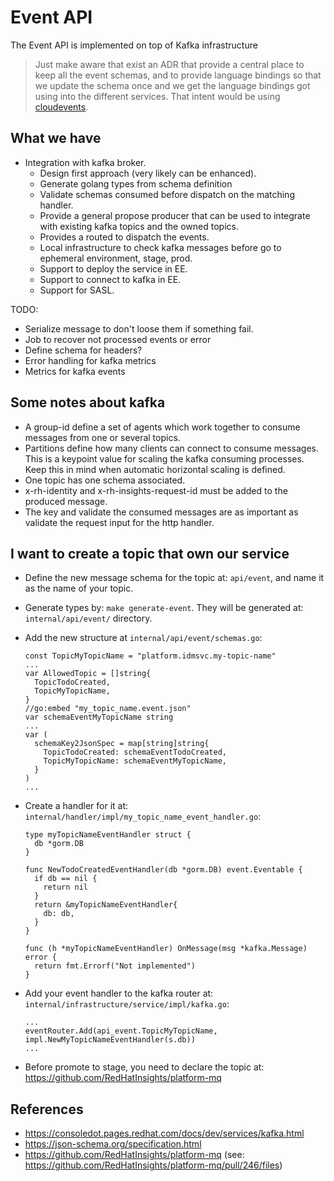 # Event API

The Event API is implemented on top of Kafka infrastructure

> Just make aware that exist an ADR that provide a central place
> to keep all the event schemas, and to provide language bindings
> so that we update the schema once and we get the language bindings
> got using into the different services. That intent would be using
> [cloudevents](https://cloudevents.io).

## What we have

- Integration with kafka broker.
  - Design first approach (very likely can be enhanced).
  - Generate golang types from schema definition
  - Validate schemas consumed before dispatch on the matching handler.
  - Provide a general propose producer that can be used to integrate
    with existing kafka topics and the owned topics.
  - Provides a routed to dispatch the events.
  - Local infrastructure to check kafka messages before go to
    ephemeral environment, stage, prod.
  - Support to deploy the service in EE.
  - Support to connect to kafka in EE.
  - Support for SASL.

TODO:

- Serialize message to don't loose them if something fail.
- Job to recover not processed events or error
- Define schema for headers?
- Error handling for kafka metrics
- Metrics for kafka events

## Some notes about kafka

- A group-id define a set of agents which work together
  to consume messages from one or several topics.
- Partitions define how many clients can connect to
  consume messages. This is a keypoint value for scaling
  the kafka consuming processes. Keep this in mind when
  automatic horizontal scaling is defined.
- One topic has one schema associated.
- x-rh-identity and x-rh-insights-request-id must be
  added to the produced message.
- The key and validate the consumed messages are as
  important as validate the request input for the
  http handler.

## I want to create a topic that own our service

- Define the new message schema for the topic at:
  `api/event`, and name it as the name of your topic.
- Generate types by: `make generate-event`. They will be
  generated at: `internal/api/event/` directory.
- Add the new structure at `internal/api/event/schemas.go`:

  ```golang
  const TopicMyTopicName = "platform.idmsvc.my-topic-name"
  ...
  var AllowedTopic = []string{
    TopicTodoCreated,
    TopicMyTopicName,
  }
  //go:embed "my_topic_name.event.json"
  var schemaEventMyTopicName string
  ...
  var (
    schemaKey2JsonSpec = map[string]string{
      TopicTodoCreated: schemaEventTodoCreated,
      TopicMyTopicName: schemaEventMyTopicName,
    }
  )
  ...
  ```

- Create a handler for it at: `internal/handler/impl/my_topic_name_event_handler.go`:

  ```golang
  type myTopicNameEventHandler struct {
	db *gorm.DB
  }

  func NewTodoCreatedEventHandler(db *gorm.DB) event.Eventable {
    if db == nil {
	  return nil
    }
    return &myTopicNameEventHandler{
	  db: db,
    }
  }

  func (h *myTopicNameEventHandler) OnMessage(msg *kafka.Message) error {
    return fmt.Errorf("Not implemented")
  }

  ```
- Add your event handler to the kafka router at: `internal/infrastructure/service/impl/kafka.go`:

  ```golang
  ...
  eventRouter.Add(api_event.TopicMyTopicName, impl.NewMyTopicNameEventHandler(s.db))
  ...
  ```

- Before promote to stage, you need to declare the topic
  at: https://github.com/RedHatInsights/platform-mq

## References

- https://consoledot.pages.redhat.com/docs/dev/services/kafka.html
- https://json-schema.org/specification.html
- https://github.com/RedHatInsights/platform-mq
  (see: https://github.com/RedHatInsights/platform-mq/pull/246/files)
